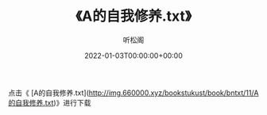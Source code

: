 ﻿---
title:  《A的自我修养.txt》
date:   2022-01-03T00:00:00+00:00
author: 听松阁
layout: post
permalink: /A的自我修养/
categories: 小说
tags: [小说]
---

点击《 [A的自我修养.txt](<a href="http://img.660000.xyz/bookstukust/book/bntxt/11/A" target=_blank>http://img.660000.xyz/bookstukust/book/bntxt/11/A的自我修养.txt)》进行下载
